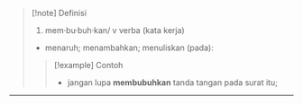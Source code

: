 >[!note] Definisi
>1. mem·bu·buh·kan/ v 
verba (kata kerja)
>- menaruh; menambahkan; menuliskan (pada): 
> > [!example] Contoh
> > - jangan lupa **membubuhkan** tanda tangan pada surat itu;
---